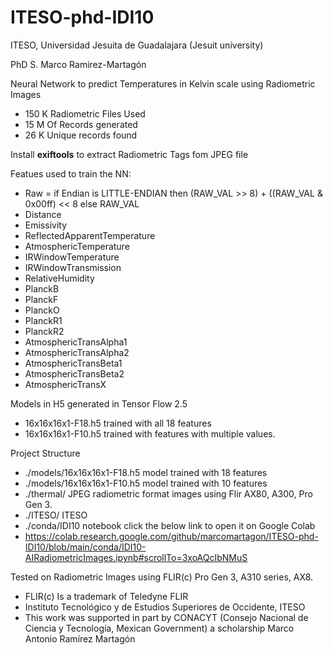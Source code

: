 # ITESO-phd-IDI10

ITESO, Universidad Jesuita de Guadalajara (Jesuit university)

PhD S. Marco Ramirez-Martagón



Neural Network  to predict Temperatures in Kelvin scale using Radiometric Images 
  * 150 K Radiometric Files Used 
  * 15 M Of Records generated
  * 26 K Unique records found
  
  Install **exiftools** to extract Radiometric Tags fom JPEG file
  
Featues used to train the NN:
   * Raw = if Endian is LITTLE-ENDIAN then (RAW_VAL >> 8) + ((RAW_VAL & 0x00ff) << 8 else RAW_VAL
   * Distance
   * Emissivity
   * ReflectedApparentTemperature
   * AtmosphericTemperature
   * IRWindowTemperature
   * IRWindowTransmission
   * RelativeHumidity
   * PlanckB
   * PlanckF
   * PlanckO
   * PlanckR1
   * PlanckR2
   * AtmosphericTransAlpha1
   * AtmosphericTransAlpha2
   * AtmosphericTransBeta1
   * AtmosphericTransBeta2
   * AtmosphericTransX
  
  Models in H5 generated in  Tensor Flow 2.5
   * 16x16x16x1-F18.h5    trained with all 18  features
   * 16x16x16x1-F10.h5    trained with features with multiple values.

  Project Structure
   * ./models/16x16x16x1-F18.h5      model trained with 18 features
   * ./models/16x16x16x1-F10.h5      model trained with 10 features
   * ./thermal/                      JPEG radiometric format images using Flir AX80, A300, Pro Gen 3.
   * ./ITESO/                        ITESO 
   * ./conda/IDI10 notebook          click the below link to open it on Google Colab
   * https://colab.research.google.com/github/marcomartagon/ITESO-phd-IDI10/blob/main/conda/IDI10-AIRadiometricImages.ipynb#scrollTo=3xoAQcIbNMuS
    


    
  Tested on Radiometric Images using FLIR(c) Pro Gen 3, A310 series, AX8.
  
  * FLIR(c) Is a trademark of Teledyne FLIR
  * Instituto Tecnológico y de Estudios Superiores de Occidente, ITESO
  * This work was supported in part by CONACYT (Consejo Nacional de Ciencia y Tecnología, Mexican Government) a scholarship Marco Antonio Ramírez Martagón 
  


